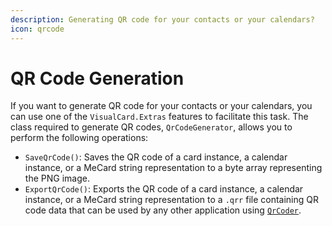 ```yaml
---
description: Generating QR code for your contacts or your calendars?
icon: qrcode
---
```


# QR Code Generation

If you want to generate QR code for your contacts or your calendars, you can use one of the `VisualCard.Extras` features to facilitate this task. The class required to generate QR codes, `QrCodeGenerator`, allows you to perform the following operations:

* `SaveQrCode()`: Saves the QR code of a card instance, a calendar instance, or a MeCard string representation to a byte array representing the PNG image.
* `ExportQrCode()`: Exports the QR code of a card instance, a calendar instance, or a MeCard string representation to a `.qrr` file containing QR code data that can be used by any other application using [`QrCoder`](https://github.com/codebude/QRCoder).
